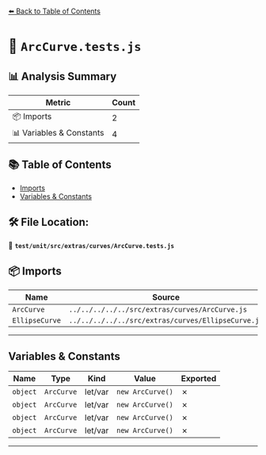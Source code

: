 [⬅️ Back to Table of Contents](../../../../../index.md)

# 📄 `ArcCurve.tests.js`

## 📊 Analysis Summary

| Metric | Count |
|--------|-------|
| 📦 Imports | 2 |
| 📊 Variables & Constants | 4 |

## 📚 Table of Contents

- [Imports](#imports)
- [Variables & Constants](#variables-constants)

## 🛠️ File Location:
📂 **`test/unit/src/extras/curves/ArcCurve.tests.js`**

## 📦 Imports

| Name | Source |
|------|--------|
| `ArcCurve` | `../../../../../src/extras/curves/ArcCurve.js` |
| `EllipseCurve` | `../../../../../src/extras/curves/EllipseCurve.js` |


---

## Variables & Constants

| Name | Type | Kind | Value | Exported |
|------|------|------|-------|----------|
| `object` | `ArcCurve` | let/var | `new ArcCurve()` | ✗ |
| `object` | `ArcCurve` | let/var | `new ArcCurve()` | ✗ |
| `object` | `ArcCurve` | let/var | `new ArcCurve()` | ✗ |
| `object` | `ArcCurve` | let/var | `new ArcCurve()` | ✗ |


---